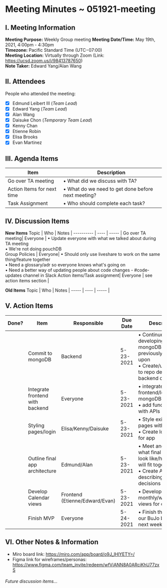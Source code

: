 # Meeting Minutes ~ 051921-meeting  
## I. Meeting Information
**Meeting Purpose:** Weekly Group meeting
**Meeting Date/Time:** May 19th, 2021, 4:00pm - 4:30pm  
**Timezone:** Pacific Standard Time (UTC−07:00)  
**Meeting Location:** Virtually through Zoom (Link: https://ucsd.zoom.us/j/98413787650)  
**Note Taker:** Edward Yang/Alan Wang  

## II. Attendees
People who attended the meeting:
- [x] Edmund Leibert III (*Team Lead*)
- [x] Edward Yang (*Team Lead*)
- [x] Alan Wang
- [x] Daisuke Chon (*Temporary Team Lead*)
- [x] Kenny Chan
- [x] Etienne Robin
- [x] Elisa Brooks
- [x] Evan Martinez

## III. Agenda Items

Item | Description
---- | ----
Go over TA meeting| • What did we discuss with TA? <br>
Action Items for next time | • What do we need to get done before next meeting?<br>
Task Assignment | • Who should complete each task? <br>

## IV. Discussion Items

**New Items**
Topic | Who  | Notes |
---------- | ---- | ----- |
Go over TA meeting| Everyone | • Update everyone with what we talked about during TA meeting<br> • We're not doing pouchDB<br>
Group Policies | Everyone| • Should only use liveshare to work on the same thing/feature together<br> • Need a glossary/adr so everyone knows what's going on<br> • Need a better way of updating people about code changes - #code-updates channel in Slack
Action items/Task assignment| Everyone | see action items section |

**Old Items**
Topic | Who  | Notes |
----- | ---- | ----- |

## V. Action Items
| Done? | Item | Responsible  | Due Date  | Description  |
| ----- | ---- | ------------ | --------- | --------- |
|    | Commit to mongoDB | Backend | 5-23-2021  | • Continue developing mongoDB as we previously agreed upon<br> • Create/upload ADR to repo describing backend decisions |
|    | Integrate frontend with backend | Everyone| 5-23-2021  | • integrate frontend/login with mongoDB<br> • add functionality with APIs |
|    | Styling pages/login | Elisa/Kenny/Daisuke| 5-23-2021  | • Style existing pages with css<br> • Create login page for app |
|    | Outline final app architecture | Edmund/Alan| 5-23-2021  | • Meet and discuss what final app will look like/how pages will fit together<br> • Create ADR describing these decisions |
|    | Develop Calendar views | Frontend (Etienne/Edward/Evan)| 5-23-2021  | • Develop monthly/weekly/daily views for calendar
|    | Finish MVP | Everyone | 5-24-2021  |• Finish the MVP of our BuJo by end of next week |

## VI. Other Notes & Information
- Miro board link: https://miro.com/app/board/o9J_lHlYETY=/
- Figma link for wireframes/personas:
https://www.figma.com/team_invite/redeem/wfViANN8A0ARciKhU77zxS

###### Future discussion items...